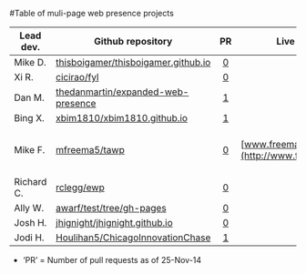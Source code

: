 #Table of muli-page web presence projects

| Lead dev.  | Github repository                                                                       | PR                                                          | Live page                                   | Notes   |
|------------|-----------------------------------------------------------------------------------------|:-----------------------------------------------------------:|---------------------------------------------|---------|
| Mike D.    | [thisboigamer/thisboigamer.github.io](//github.com/thisboigamer/thisboigamer.github.io) | [0](//github.com/thisboigamer/thisboigamer.github.io/pulls) | | |
| Xi R.      | [cicirao/fyl](//github.com/cicirao/fyl)                                                 | [0](//github.com/cicirao/fyl/pulls)                         | | |
| Dan M.     | [thedanmartin/expanded-web-presence](//github.com/thedanmartin/expanded-web-presence)   | [1](//github.com/thedanmartin/expanded-web-presence/pulls)  | | |
| Bing X.    | [xbim1810/xbim1810.github.io](//github.com/xbim1810/xbim1810.github.io)                 | [1](//github.com/xbim1810/xbim1810.github.io/pulls)         | | |
| Mike F.    | [mfreema5/tawp](//github.com/mfreema5/tawp)                                             | [0](//github.com/mfreema5/tawp/pulls)                       | [www.freeman.blue](http://www.freeman.blue) | Want to help?  See: [ToDo.md](//github.com/mfreema5/tawp/blob/master/ToDo.md) |
| Richard C. | [rclegg/ewp](//github.com/rclegg/ewp)                                                   | [0](//github.com/rclegg/ewp/pulls)                          | | |
| Ally W.    | [awarf/test/tree/gh-pages](//github.com/awarf/test/tree/gh-pages)                       | [0](//github.com/awarf/test/tree/gh-pages/pulls)            | | |
| Josh H.    | [jhignight/jhignight.github.io](//github.com/jhignight/jhignight.github.io)             | [0](//github.com/jhignight/jhignight.github.io/pulls)       | | |
| Jodi H.    | [Houlihan5/ChicagoInnovationChase](//github.com/Houlihan5/ChicagoInnovationChase)       | [1](//github.com/Houlihan5/ChicagoInnovationChase/pulls)    | | |

* &lsquo;PR&rsquo; = Number of pull requests as of 25-Nov-14
